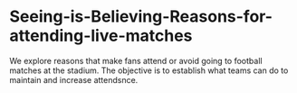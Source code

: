 # Seeing-is-Believing-Reasons-for-attending-live-matches
We explore reasons that make fans attend or avoid going to football matches at the stadium. The objective is to establish what teams can do to maintain and increase attendsnce.
